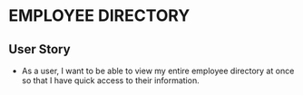 # EMPLOYEE DIRECTORY

## User Story

- As a user, I want to be able to view my entire employee directory at once so that I have quick access to their information.
